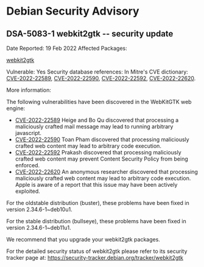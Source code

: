 
Debian Security Advisory
========================


DSA-5083-1 webkit2gtk -- security update
----------------------------------------



Date Reported:
19 Feb 2022
Affected Packages:

[webkit2gtk](https://packages.debian.org/src:webkit2gtk)

Vulnerable:
Yes
Security database references:
In Mitre's CVE dictionary: [CVE-2022-22589](https://security-tracker.debian.org/tracker/CVE-2022-22589), [CVE-2022-22590](https://security-tracker.debian.org/tracker/CVE-2022-22590), [CVE-2022-22592](https://security-tracker.debian.org/tracker/CVE-2022-22592), [CVE-2022-22620](https://security-tracker.debian.org/tracker/CVE-2022-22620).  

More information:

The following vulnerabilities have been discovered in the WebKitGTK
web engine:


* [CVE-2022-22589](https://security-tracker.debian.org/tracker/CVE-2022-22589)
Heige and Bo Qu discovered that processing a maliciously crafted
 mail message may lead to running arbitrary javascript.
* [CVE-2022-22590](https://security-tracker.debian.org/tracker/CVE-2022-22590)
Toan Pham discovered that processing maliciously crafted web
 content may lead to arbitrary code execution.
* [CVE-2022-22592](https://security-tracker.debian.org/tracker/CVE-2022-22592)
Prakash discovered that processing maliciously crafted web content
 may prevent Content Security Policy from being enforced.
* [CVE-2022-22620](https://security-tracker.debian.org/tracker/CVE-2022-22620)
An anonymous researcher discovered that processing maliciously
 crafted web content may lead to arbitrary code execution. Apple is
 aware of a report that this issue may have been actively
 exploited.


For the oldstable distribution (buster), these problems have been fixed
in version 2.34.6-1~deb10u1.


For the stable distribution (bullseye), these problems have been fixed in
version 2.34.6-1~deb11u1.


We recommend that you upgrade your webkit2gtk packages.


For the detailed security status of webkit2gtk please refer to
its security tracker page at:
<https://security-tracker.debian.org/tracker/webkit2gtk>





